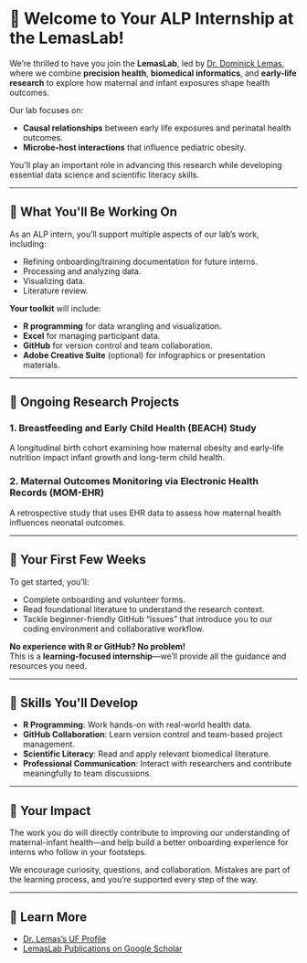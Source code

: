 
# 🧬 Welcome to Your ALP Internship at the LemasLab!

We’re thrilled to have you join the **LemasLab**, led by [Dr. Dominick Lemas](https://hobi.med.ufl.edu/profile/lemas-dominick/), where we combine **precision health**, **biomedical informatics**, and **early-life research** to explore how maternal and infant exposures shape health outcomes.

Our lab focuses on:
- **Causal relationships** between early life exposures and perinatal health outcomes.
- **Microbe-host interactions** that influence pediatric obesity.

You'll play an important role in advancing this research while developing essential data science and scientific literacy skills.

---

## 🚀 What You'll Be Working On

As an ALP intern, you’ll support multiple aspects of our lab’s work, including:

- Refining onboarding/training documentation for future interns.
- Processing and analyzing data.
- Visualizing data.
- Literature review. 

**Your toolkit** will include:
- **R programming** for data wrangling and visualization.
- **Excel** for managing participant data.
- **GitHub** for version control and team collaboration.
- **Adobe Creative Suite** (optional) for infographics or presentation materials.

---

## 🔬 Ongoing Research Projects

### 1. Breastfeeding and Early Child Health (BEACH) Study  
A longitudinal birth cohort examining how maternal obesity and early-life nutrition impact infant growth and long-term child health.

### 2. Maternal Outcomes Monitoring via Electronic Health Records (MOM-EHR)  
A retrospective study that uses EHR data to assess how maternal health influences neonatal outcomes.

---

## 📅 Your First Few Weeks

To get started, you’ll:
- Complete onboarding and volunteer forms.
- Read foundational literature to understand the research context.
- Tackle beginner-friendly GitHub “issues” that introduce you to our coding environment and collaborative workflow.

**No experience with R or GitHub? No problem!**  
This is a **learning-focused internship**—we’ll provide all the guidance and resources you need.

---

## 🧠 Skills You'll Develop

- **R Programming**: Work hands-on with real-world health data.
- **GitHub Collaboration**: Learn version control and team-based project management.
- **Scientific Literacy**: Read and apply relevant biomedical literature.
- **Professional Communication**: Interact with researchers and contribute meaningfully to team discussions.

---

## 🌟 Your Impact

The work you do will directly contribute to improving our understanding of maternal-infant health—and help build a better onboarding experience for interns who follow in your footsteps.

We encourage curiosity, questions, and collaboration. Mistakes are part of the learning process, and you’re supported every step of the way.

---

## 🔗 Learn More

- [Dr. Lemas’s UF Profile](https://hobi.med.ufl.edu/profile/lemas-dominick/)  
- [LemasLab Publications on Google Scholar](https://scholar.google.com/citations?user=gxXbEZgAAAAJ&)
